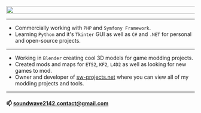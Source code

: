 <img src="https://sw-projects.net/build/images/static/flag_ukraine.png" height="20" width="1000px" alt="">

---
- Commercially working with `PHP` and `Symfony Framework`.
- Learning `Python` and it's `Tkinter` GUI as well as `C#` and `.NET` for personal and open-source projects.
---
- Working in `Blender` creating cool 3D models for game modding projects.
- Created mods and maps for `ETS2`, `KF2`, `L4D2` as well as looking for new games to mod.
- Owner and developer of [sw-projects.net](https://sw-projects.net/mods/)  where you can view all of my modding projects and tools.

---
#### 📫 [soundwave2142.contact@gmail.com](mailto:soundwave2142.contact@gmail.com)
